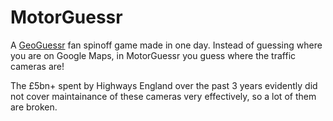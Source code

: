# MotorGuessr

A [GeoGuessr](https://www.geoguessr.com/) fan spinoff game made in one day.
Instead of guessing where you are on Google Maps, in MotorGuessr you guess where the traffic cameras are!

The £5bn+ spent by Highways England over the past 3 years evidently did not cover maintainance of these cameras very effectively, so a lot of them are broken.
